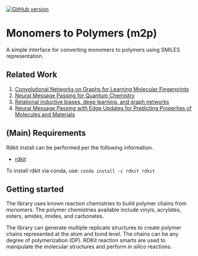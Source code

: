 [![GitHub version](https://badge.fury.io/gh/NREL%2Fm2p.svg)](https://badge.fury.io/gh/NREL%2Fm2p)
# Monomers to Polymers (m2p)

A simple interface for converting monomers to polymers using SMILES representation.

## Related Work

1. [Convolutional Networks on Graphs for Learning Molecular Fingerprints](https://arxiv.org/abs/1509.09292)
2. [Neural Message Passing for Quantum Chemistry](https://arxiv.org/pdf/1704.01212.pdf)
3. [Relational inductive biases, deep learning, and graph networks](https://arxiv.org/abs/1806.01261)
4. [Neural Message Passing with Edge Updates for Predicting Properties of Molecules and Materials](https://arxiv.org/abs/1806.03146)

## (Main) Requirements

Rdkit install can be performed per the following information.
- [rdkit](http://www.rdkit.org/docs/Install.html)

To install rdkit via conda, use:
```conda install -c rdkit rdkit```

## Getting started

The library uses known reaction chemistries to build polymer chains from monomers. The polymer chemistries available include vinyls, acrylates, esters, amides, imides, and carbonates.

The library can generate multiple replicate structures to create polymer chains represented at the atom and bond level. The chains can be any degree of polymerization (DP). RDKit reaction smarts are used to manipulate the molecular structures and perform *in silico* reactions.
